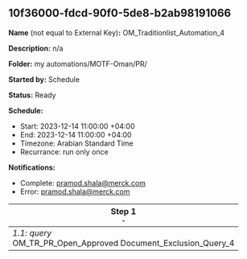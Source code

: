 ## 10f36000-fdcd-90f0-5de8-b2ab98191066

**Name** (not equal to External Key)**:** OM_Traditionlist_Automation_4

**Description:** n/a

**Folder:** my automations/MOTF-Oman/PR/

**Started by:** Schedule

**Status:** Ready

**Schedule:**

* Start: 2023-12-14 11:00:00 +04:00
* End: 2023-12-14 11:00:00 +04:00
* Timezone: Arabian Standard Time
* Recurrance: run only once

**Notifications:**

* Complete: pramod.shala@merck.com
* Error: pramod.shala@merck.com

| Step 1<br>_<small>-</small>_ |
| --- |
| _1.1: query_<br>OM_TR_PR_Open_Approved Document_Exclusion_Query_4 |

